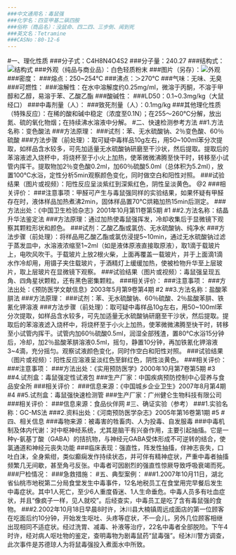 ```yaml
---
###中文通用名：毒鼠强
###化学名：四亚甲基二砜四胺
###俗称（商品名）：没鼠命、四二四、三步倒、闻到死
###英文名：Tetramine
###CASNo：80-12-6
---
```

#一、理化性质
###分子式：C4H8N4O4S2
###分子量：240.27
###结构式：![结构式](../duwu/毒鼠强/@0.jpg)
###外观（纯品与商业品）：白色轻质粉末
###图片（另存）：![外观](../assets/duwu/毒鼠强/@1外观.jpg)
###密度：
###熔点：250~254℃
###沸点：＞270℃
###气味：无味、无臭
###可燃性：
###溶解性：在水中溶解度约0.25mg/ml，微溶于丙酮，不溶于甲醇和乙醇，易溶于苯、乙酸乙酯
###酸碱性：
###LD50：0.1~0.3mg/kg（大鼠经口）
###中毒剂量（人）：
###致死剂量（人）：0.1mg/kg
###其他理化性质（特殊反应）：在稀的酸和碱中稳定（浓度至0.1N）；在255～260℃分解，放出氮、硫的氧化物烟；在持续沸水溶液中分解。
#二、快速检测参考方法
##1.方法名称：变色酸法
###方法原理：
###试剂：苯、无水硫酸钠、2％变色酸、60％硫酸
###方法步骤（前处理）：取可疑中毒样品10g左右，用50~100ml苯分次提取，如样品含水较多，可先加适量无水硫酸钠研磨至干沙状，然后提取。提取后的苯溶液滤入烧杯中，将烧杯至于小火上加热，使苯微微沸腾至快干时，转移至小试管内挥干。提取物加2％变色酸0.2ml，加60％硫酸5.0ml（总体积为5.2ml），放置100℃水浴，定性分析5min观察颜色变化，同时做空白和阳性对照。
###试验结果（图片或视频）：阳性反应呈淡紫红到深紫红色，阴性呈淡黄色。 @2
###相关评价：
###注意事项：甲醛可产生与毒鼠强同样的实验结果，如果怀疑有甲醛存在时，液体样品加热煮沸2min，固体样品置70℃烘箱加热15min后测定。
###方法出处：《中国卫生检验杂志》2001年10月第11卷第5期 #1
##2.方法名称：结晶升华法鉴定法
###方法原理：通过加热使毒鼠强挥发，冷却收集后于显微镜下观察其颗粒形状和颜色。
###试剂：乙酸乙酯或氯仿、无水硫酸钠、纯净水
###方法步骤（前处理）：将样品用乙酸乙酯或氯仿浸提5~10min，通过无水硫酸钠过滤于蒸发皿中，水溶液浓缩至1~2ml（如是液体原液直接取原液），取1滴于载玻片上，电吹风吹干。于载玻片上放2根火柴，上面再覆盖一载玻片，并于上面滴1滴水作冷却用，用镊子夹住载玻片，于酒精灯上缓缓加热，使被检物升华至上层玻片，取上层玻片在显微镜下观察。
###试验结果（图片或视频）：毒鼠强呈现五角、四角星状颗粒，还有黑色密集颗粒。
###相关评价：
###注意事项：
###方法出处：《预防医学文献信息》2003年5月第9卷第4期 #2
##3.方法名称：盐酸苯肼法
###方法原理：
###试剂：苯、无水硫酸钠、60％硫酸、2％盐酸苯肼、铁氰化钾溶液
###方法步骤（前处理）：取可疑中毒样品10g左右，用50~100ml苯分次提取，如样品含水较多，可先加适量无水硫酸钠研磨至干沙状，然后提取。提取后的苯溶液滤入烧杯中，将烧杯至于小火上加热，使苯微微沸腾至快干时，转移至小试管内挥干。试管内加60％硫酸0.5ml，润湿全部残渣，置80℃水浴15分钟后，冷却，加2％盐酸苯肼溶液0.5ml，摇匀，静置10分钟，再加铁氰化钾溶液3~4滴，充分摇匀。观察试液颜色变化，同时作空白和阳性对照。
###试验结果（图片或视频）：阳性反应溶液呈淡红色至鲜红色，阴性淡黄色。
###相关评价：
###注意事项：
###方法出处：《实用预防医学》2000年10月第7卷第5期 #3
##4.试剂盒：毒鼠强定性试液包
###生产厂家：中国疾病预防控制中心营养与食品安全所
###相关评价：
###信息来源：《中国城乡企业卫生》2007年8月第4期 #4
##5.试剂盒：毒鼠强快速检测管
###生产厂家：广州健仑生物科技有限公司
###相关评价：
###信息来源：食品伙伴网
#三、确证实验（参考）
###1.实验名称：GC-MS法
###2.资料出处：《河南预防医学杂志》2005年第16卷第1期 #5
#四、相关信息
###毒物来源：被毒害的牲畜肉、人为投毒、自发服毒
###中毒机制及体内代谢：对中枢神经系统，尤其是脑干有兴奋作用，主要引起抽搐。它是一种γ-氨基丁酸（GABA）的拮抗物，与神经元GABA受体形成不可逆转的结合，使氯通道和神经元丧失功能
###临床表现：强直性，阵发性抽搐，伴神志丧失，口吐白沫，全身紫绀，类似癫痫发作持续状态，并可伴有精神症状，严重中毒者抽搐频繁几无间歇，甚至角弓反张。中毒者可因剧烈的强直性惊厥导致呼吸衰竭而死。
###尸检情况：
###急救措施：
#五、典型案例：
###1.2007年10月11日，湖北省仙桃市地税第二分局食堂发生中毒事件，12名地税员工在食堂用完早餐后发生中毒症状。其中1人死亡，至少6人重度昏迷、1人生命垂危。中毒人员多有吐血症状，并且“像疯子一样，见人就咬”。后经查实，中毒员工是吃了含有毒鼠强的食物。
###2.2002年10月18日早晨8时许，沐川县大楠镇周远成面店的第一位顾客在吃面后约10分钟，开始发生呕吐、头疼等症状，不一会儿，另外几位顾客相继出现相同不适症状。经过洗胃、减毒、补液等治疗，22名中毒者全部脱险。下午4时许，经对病人呕吐物的鉴定，查明毒物为剧毒鼠药“鼠毒强”。经沐川警方调查，此次事件是苏德琼人为将鼠毒强投入煮面水中所致。
